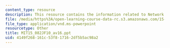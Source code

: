 ```yaml
---
content_type: resource
description: This resource contains the information related to Network simplex animations.
file: /media/https%3A/open-learning-course-data-rc.s3.amazonaws.com/15-082j-network-optimization-fall-2010/4149f268161c53f817162df5b5ac98a2_MIT15_082JF10_av16.ppt
file_type: application/vnd.ms-powerpoint
resourcetype: Other
title: MIT15_082JF10_av16.ppt
uid: 4149f268-161c-53f8-1716-2df5b5ac98a2
---
```

